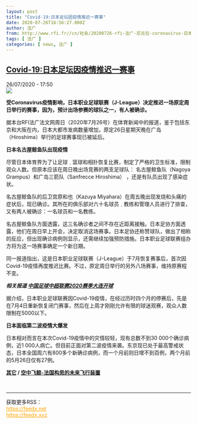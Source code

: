```yaml
---
layout: post
title: "Covid-19:日本足坛因疫情推迟一赛事"
date: 2020-07-26T16:56:27.000Z
author: 法广
from: http://www.rfi.fr//cn/社会/20200726-rfi-法广-尼古拉-coronavirus-日本足坛因疫情推迟一赛事
tags: [ 法广 ]
categories: [ news, 法广 ]
---
```

<!--1595782587000-->
[Covid-19:日本足坛因疫情推迟一赛事](http://www.rfi.fr//cn/%E7%A4%BE%E4%BC%9A/20200726-rfi-%E6%B3%95%E5%B9%BF-%E5%B0%BC%E5%8F%A4%E6%8B%89-coronavirus-%E6%97%A5%E6%9C%AC%E8%B6%B3%E5%9D%9B%E5%9B%A0%E7%96%AB%E6%83%85%E6%8E%A8%E8%BF%9F%E4%B8%80%E8%B5%9B%E4%BA%8B)
------

<div>
<div>26/07/2020 - 17:50</div><img src="https://s.rfi.fr/media/display/5b36691e-ccf6-11ea-9489-005056a98db9/w:310/p:16x9/000_1t26uw_0.jpg"><p><strong>受Coronavirus疫情影响，日本职业足球联赛（J-League）决定推迟一场原定周日举行的赛事，因为，预计出场参赛的球队之一，有人被确诊。</strong></p><div class="t-content__body u-clearfix"><div class="m-interstitial"></div><p>据本台RFI法广法文网周日（2020年7月26号）在体育新闻中的报道，鉴于包括东京和大阪在内，日本大都市发病数量增加，原定26日星期天晚在广岛（Hiroshima）举行的足球赛事现已被延后。</p><p><strong>日本名古屋鲸鱼队出现疫情</strong></p><p>尽管日本体育界为了让足球 ˎ 篮球和相扑恢复比赛，制定了严格的卫生标准，限制观众人数。但原本应该在周日晚出场竞赛的两支足球队： 名古屋鲸鱼队（Nagoya Grampus）和广岛三箭队（Sanfrecce Hiroshima） ，还是有队员出现了感染症状。</p><p>名古屋鲸鱼队的后卫宫原和也（Kazuya Miyahara）在周五晚出现发烧和头痛的症状后，现已确诊。其所在的俱乐部对六十名球员 ˎ 教练和管理人员进行了排查，又有两人被确诊：一名球员和一名教练。</p><p>名古屋鲸鱼队方面透露，这三名确诊者之间不存在近距离接触。日本足协方面透露，他们在周日早上开会，决定取消这场赛事。日本足协还称赞球队，做出了相称的反应，但出现确诊病例则显示，还需继续加强预防措施。日本职业足球联赛组办方将为这一场赛事确定一个新日期。</p><p>同一报道指出，这是日本职业足球联赛（J-League）于7月恢复赛事后，首次因Covid-19疫情再度推迟比赛。不过，原定周日举行的另外八场赛事，维持原赛程不变。</p><p><em><strong>相关报道 <a target="_blank" href="https://www.rfi.fr/cn/中国/20200725-rfi-法广-尼古拉-中国足球中超联赛2020赛季大连开球">中国足球中超联赛2020赛季大连开球</a></strong></em></p><p>据介绍，日本职业足球联赛因Covid-19疫情，在经过历时四个月的停赛后，先是在7月4日重新恢复闭门赛事，然后在上周才刚刚允许有限的球迷观赛，观众人数限制在5000以下。</p><p><strong>日本面临第二波疫情大爆发</strong></p><p>日本相对而言在本次Covid-19疫情中的灾情较轻，现有总数不到30 000个确诊病例，近1 000人病亡。但目前正面对第二波疫情来袭。东京现已处于最高警戒状态，日本全国周六有800多个新确诊病例，而一个月前则日增不到百例，两个月前的5月26日仅有27例。</p><p><strong><a target="_blank" href="https://www.rfi.fr/tw/尼古拉">其它</a> / <a target="_blank" href="https://www.rfi.fr/cn/法国/20200725-rfi-法广-尼古拉-空中飞鲸-法国构思的未来飞行装置">空中飞鲸-法国构思的未来飞行装置</a></strong></p><div class="o-self-promo o-self-promo--nl o-self-promo--hidden" data-selfpromo-newsletter></div><div class="o-self-promo o-self-promo--app o-self-promo--hidden" data-selfpromo-app></div></div><br><hr><div>获取更多RSS：<br><a href="https://feedx.net" style="color:orange" target="_blank">https://feedx.net</a> <br><a href="https://feedx.xyz" style="color:orange" target="_blank">https://feedx.xyz</a><br></div>
</div>
